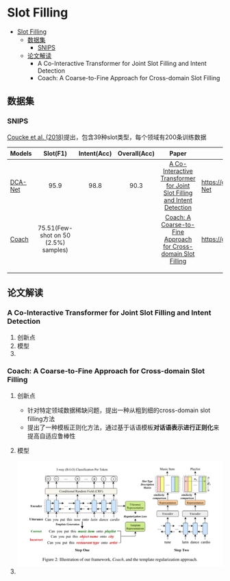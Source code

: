 # Slot Filling

- [Slot Filling](#slot-filling)
  - [数据集](#数据集)
    - [SNIPS](#snips)
  - [论文解读](#论文解读)
    - [<a id="dca-net">A Co-Interactive Transformer for Joint Slot Filling and Intent Detection</a>](#a-co-interactive-transformer-for-joint-slot-filling-and-intent-detection)
    - [<a id="coach"> Coach: A Coarse-to-Fine Approach for Cross-domain Slot Filling</a>](#-coach-a-coarse-to-fine-approach-for-cross-domain-slot-filling)

## 数据集

### SNIPS

[ Coucke et al. (2018)](https://arxiv.org/abs/1805.10190)提出，包含39种slot类型，每个领域有200条训练数据

| Models  | Slot(F1) | Intent(Acc) | Overall(Acc) | Paper                                                        | Code |    会议  |
| :------ | :------: | :----------------------------------------------------------: | :--: | :--: | ---- | ---- |
| [DCA-Net](#dca-net) | 95.9 | 98.8 | 90.3 | [A Co-Interactive Transformer for Joint Slot Filling and Intent Detection](https://arxiv.org/abs/2010.03880) |https://github.com/kangbrilliant/DCA-Net||
| [Coach](#coach) | 75.51(Few-shot on 50 (2.5%) samples) |             |              | [Coach: A Coarse-to-Fine Approach for Cross-domain Slot Filling](https://arxiv.org/abs/2004.11727) |https://github.com/zliucr/coach|ACL2020|
|  | | | | |||
|  | | | | |||
|  | | | | |||





## 论文解读

### <a id="dca-net">A Co-Interactive Transformer for Joint Slot Filling and Intent Detection</a>

1. 创新点
2. 模型
3. 


### <a id="coach"> Coach: A Coarse-to-Fine Approach for Cross-domain Slot Filling</a>

1. 创新点

   - 针对特定领域数据稀缺问题，提出一种从粗到细的cross-domain slot filling方法
   - 提出了一种模板正则化方法，通过基于话语模板**对话语表示进行正则化**来提高自适应鲁棒性

2. 模型

   <img src="pics/coach.png" alt="image-20201030164946741" style="zoom:100%;" />

3.  




